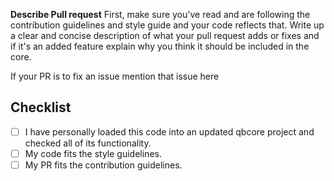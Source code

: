 **Describe Pull request**
First, make sure you've read and are following the contribution guidelines and style guide and your code reflects that.
Write up a clear and concise description of what your pull request adds or fixes and if it's an added feature explain why you think it should be included in the core.

If your PR is to fix an issue mention that issue here

## Checklist

<!-- Put an x inside the [ ] to check an item, like so: [x] -->

-   [ ] I have personally loaded this code into an updated qbcore project and checked all of its functionality.
-   [ ] My code fits the style guidelines.
-   [ ] My PR fits the contribution guidelines.
